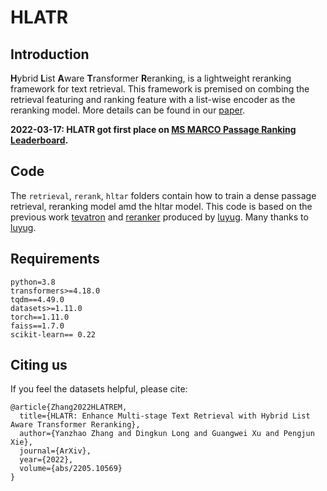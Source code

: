 # HLATR

## Introduction

**H**ybrid **L**ist **A**ware **T**ransformer **R**eranking, is a lightweight reranking framework for text retrieval. This framework is premised on combing the retrieval featuring and ranking feature with a list-wise encoder as the reranking model. More details can be found in our [paper](https://arxiv.org/abs/2205.10569).



**2022-03-17: HLATR got first place on [MS MARCO Passage Ranking Leaderboard](https://microsoft.github.io/MSMARCO-Passage-Ranking-Submissions/leaderboard/).**
  
## Code

The ```retrieval```, ```rerank```, ```hltar``` folders contain how to train a dense passage retrieval, reranking model amd the hltar model. This code is based on the previous work [tevatron](https://github.com/texttron/tevatron) and [reranker](https://github.com/luyug/Reranker) produced by [luyug](https://github.com/luyug). Many thanks to [luyug](https://github.com/luyug). 

## Requirements
```
python=3.8
transformers>=4.18.0
tqdm==4.49.0
datasets>=1.11.0
torch==1.11.0
faiss==1.7.0
scikit-learn== 0.22 
```

## Citing us

If you feel the datasets helpful, please cite:

```
@article{Zhang2022HLATREM,
  title={HLATR: Enhance Multi-stage Text Retrieval with Hybrid List Aware Transformer Reranking},
  author={Yanzhao Zhang and Dingkun Long and Guangwei Xu and Pengjun Xie},
  journal={ArXiv},
  year={2022},
  volume={abs/2205.10569}
}
```
